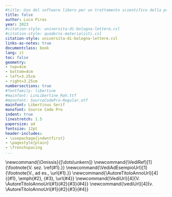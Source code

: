```yaml
---
#title: Uso del software libero per un trattamento scientifico della prova digitale nell'informatica forense 
title: false
author: Luca Piras
year: 2023
#citation-style: universita-di-bologna-lettere.csl
#citation-style: quaderni-materialisti.csl
citation-style: universita-di-bologna-lettere.csl
links-as-notes: true
documentclass: book
lang: it
toc: false
geometry:
- top=4cm
- bottom=4cm
- left=3.25cm
- right=3.25cm
numbersections: true
#fontfamily: libertine
#mainfont: LinLibertine_Rah.ttf
#monofont: SourceCodePro-Regular.otf
mainfont: Libertinus Serif
monofont: Source Code Pro
indent: true
linestretch: 1.5
papersize: a4
fontsize: 12pt
header-includes:
- \usepackage{indentfirst}
- \pagestyle{plain}
- \frenchspacing
...
```


\newcommand{\Omissis}{[\dots\unkern]}
\newcommand{\VediRef}[1]{\footnote{V. sez. \ref{#1}.}}
\newcommand{\VediAdEsempioUrl}[1]{\footnote{V., ad es., \url{#1}.}}
\newcommand{\AutoreTitoloAnnoUrl}[4]{{#1}, \emph{#2}, {#3}, \url{#4}}
\newcommand{\VediUrl}[4]{V. \AutoreTitoloAnnoUrl{#1}{#2}{#3}{#4}}
\newcommand{\vediUrl}[4]{v. \AutoreTitoloAnnoUrl{#1}{#2}{#3}{#4}}
